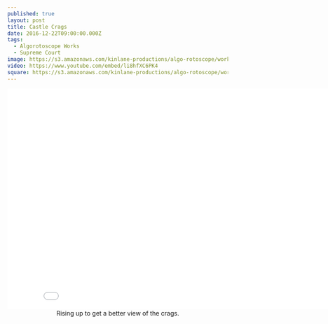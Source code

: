 ```yaml
---
published: true
layout: post
title: Castle Crags
date: 2016-12-22T09:00:00.000Z
tags:
  - Algorotoscope Works
  - Supreme Court
image: https://s3.amazonaws.com/kinlane-productions/algo-rotoscope/working/castle-crags.png
video: https://www.youtube.com/embed/li8hfXC6PK4
square: https://s3.amazonaws.com/kinlane-productions/algo-rotoscope/working/castle-crags-square.png
---
```

<center><iframe width="853" height="505" src="{{ page.video }}" frameborder="0" allowfullscreen></iframe></center>
<center>Rising up to get a better view of the crags.</center>
